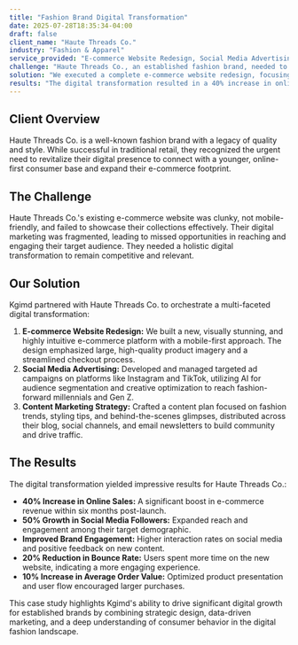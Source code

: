 ```yaml
---
title: "Fashion Brand Digital Transformation"
date: 2025-07-28T18:35:34-04:00
draft: false
client_name: "Haute Threads Co."
industry: "Fashion & Apparel"
service_provided: "E-commerce Website Redesign, Social Media Advertising, Content Marketing Strategy"
challenge: "Haute Threads Co., an established fashion brand, needed to modernize its online presence and reach a younger, digitally-native audience. Their existing e-commerce platform was outdated, and their digital marketing efforts lacked cohesion."
solution: "We executed a complete e-commerce website redesign, focusing on a seamless mobile experience and visually rich product displays. Our team developed and managed targeted social media advertising campaigns and crafted a comprehensive content marketing strategy to engage their new audience segments."
results: "The digital transformation resulted in a 40% increase in online sales within six months, a 50% growth in social media followers, and significantly improved brand engagement among the target demographic. The new website saw a 20% reduction in bounce rate and a 10% increase in average order value."
---
```


## Client Overview

Haute Threads Co. is a well-known fashion brand with a legacy of quality and style. While successful in traditional retail, they recognized the urgent need to revitalize their digital presence to connect with a younger, online-first consumer base and expand their e-commerce footprint.

## The Challenge

Haute Threads Co.'s existing e-commerce website was clunky, not mobile-friendly, and failed to showcase their collections effectively. Their digital marketing was fragmented, leading to missed opportunities in reaching and engaging their target audience. They needed a holistic digital transformation to remain competitive and relevant.

## Our Solution

Kgimd partnered with Haute Threads Co. to orchestrate a multi-faceted digital transformation:

1.  **E-commerce Website Redesign:** We built a new, visually stunning, and highly intuitive e-commerce platform with a mobile-first approach. The design emphasized large, high-quality product imagery and a streamlined checkout process.
2.  **Social Media Advertising:** Developed and managed targeted ad campaigns on platforms like Instagram and TikTok, utilizing AI for audience segmentation and creative optimization to reach fashion-forward millennials and Gen Z.
3.  **Content Marketing Strategy:** Crafted a content plan focused on fashion trends, styling tips, and behind-the-scenes glimpses, distributed across their blog, social channels, and email newsletters to build community and drive traffic.

## The Results

The digital transformation yielded impressive results for Haute Threads Co.:

*   **40% Increase in Online Sales:** A significant boost in e-commerce revenue within six months post-launch.
*   **50% Growth in Social Media Followers:** Expanded reach and engagement among their target demographic.
*   **Improved Brand Engagement:** Higher interaction rates on social media and positive feedback on new content.
*   **20% Reduction in Bounce Rate:** Users spent more time on the new website, indicating a more engaging experience.
*   **10% Increase in Average Order Value:** Optimized product presentation and user flow encouraged larger purchases.

This case study highlights Kgimd's ability to drive significant digital growth for established brands by combining strategic design, data-driven marketing, and a deep understanding of consumer behavior in the digital fashion landscape.